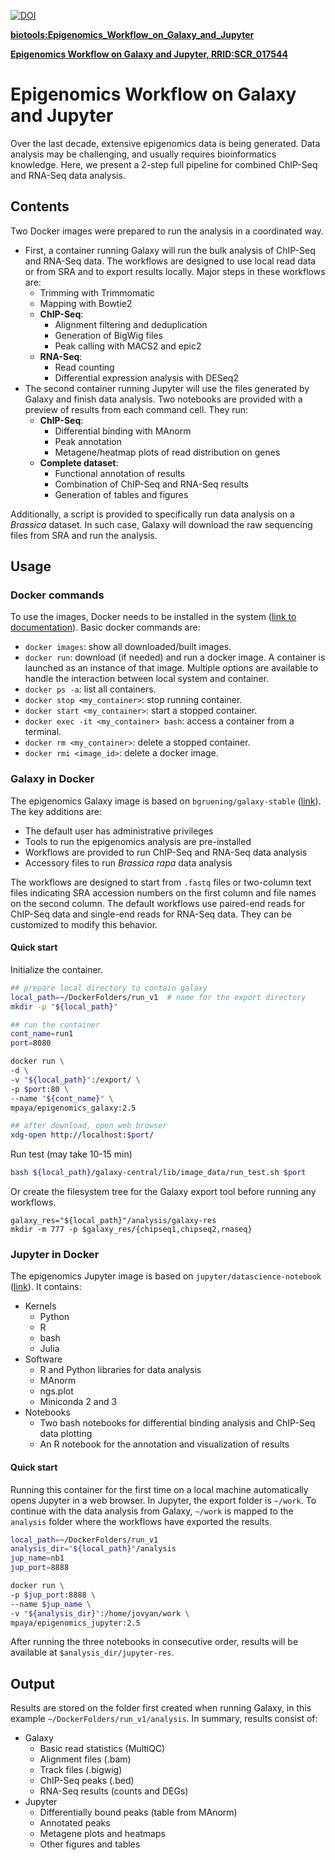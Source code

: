 [![DOI](https://zenodo.org/badge/DOI/10.5281/zenodo.3298029.svg)](https://doi.org/10.5281/zenodo.3298029)

[__biotools:Epigenomics_Workflow_on_Galaxy_and_Jupyter__](https://bio.tools/Epigenomics_Workflow_on_Galaxy_and_Jupyter)

[__Epigenomics Workflow on Galaxy and Jupyter, RRID:SCR_017544__](https://scicrunch.org/browse/resourcedashboard)

# Epigenomics Workflow on Galaxy and Jupyter

Over the last decade, extensive epigenomics data is being generated. Data analysis may be challenging, and usually requires bioinformatics knowledge. Here, we present a 2-step full pipeline for combined ChIP-Seq and RNA-Seq data analysis.

## Contents

Two Docker images were prepared to run the analysis in a coordinated way. 
* First, a container running Galaxy will run the bulk analysis of ChIP-Seq and RNA-Seq data. The workflows are designed to use local read data or from SRA and to export results locally. Major steps in these workflows are:
    * Trimming with Trimmomatic
    * Mapping with Bowtie2
    * __ChIP-Seq__:
        * Alignment filtering and deduplication
        * Generation of BigWig files
        * Peak calling with MACS2 and epic2
    * __RNA-Seq__:
        * Read counting
        * Differential expression analysis with DESeq2
* The second container running Jupyter will use the files generated by Galaxy and finish data analysis. Two notebooks are provided with a preview of results from each command cell. They run:
    * __ChIP-Seq__:
        * Differential binding with MAnorm
        * Peak annotation
        * Metagene/heatmap plots of read distribution on genes
    * __Complete dataset__:
        * Functional annotation of results
        * Combination of ChIP-Seq and RNA-Seq results
        * Generation of tables and figures

Additionally, a script is provided to specifically run data analysis on a _Brassica_ dataset. In such case, Galaxy will download the raw sequencing files from SRA and run the analysis.

## Usage

### Docker commands
To use the images, Docker needs to be installed in the system ([link to documentation](https://docs.docker.com/install/)). Basic docker commands are:
* `docker images`: show all downloaded/built images.
* `docker run`: download (if needed) and run a docker image. A container is launched as an instance of that image. Multiple options are available to handle the interaction between local system and container.
* `docker ps -a`: list all containers.
* `docker stop <my_container>`: stop running container.
* `docker start <my_container>`: start a stopped container.
* `docker exec -it <my_container> bash`: access a container from a terminal.
* `docker rm <my_container>`: delete a stopped container.
* `docker rmi <image_id>`: delete a docker image.


### Galaxy in Docker
The epigenomics Galaxy image is based on `bgruening/galaxy-stable` ([link](https://github.com/bgruening/docker-galaxy-stable)). The key additions are:
* The default user has administrative privileges 
* Tools to run the epigenomics analysis are pre-installed
* Workflows are provided to run ChIP-Seq and RNA-Seq data analysis
* Accessory files to run _Brassica rapa_ data analysis

The workflows are designed to start from `.fastq` files or two-column text files indicating SRA accession numbers on the first column and file names on the second column. The default workflows use paired-end reads for ChIP-Seq data and single-end reads for RNA-Seq data. They can be customized to modify this behavior.

#### Quick start
Initialize the container.
```bash
## prepare local directory to contain galaxy
local_path=~/DockerFolders/run_v1  # name for the export directory
mkdir -p "${local_path}"

## run the container
cont_name=run1
port=8080

docker run \
-d \
-v "${local_path}":/export/ \
-p $port:80 \
--name "${cont_name}" \
mpaya/epigenomics_galaxy:2.5

## after download, open web browser
xdg-open http://localhost:$port/
```
Run test (may take 10-15 min)
```bash
bash ${local_path}/galaxy-central/lib/image_data/run_test.sh $port
```
Or create the filesystem tree for the Galaxy export tool before running any workflows.
```
galaxy_res="${local_path}"/analysis/galaxy-res
mkdir -m 777 -p $galaxy_res/{chipseq1,chipseq2,rnaseq}
```

### Jupyter in Docker
The epigenomics Jupyter image is based on `jupyter/datascience-notebook` ([link](https://jupyter-docker-stacks.readthedocs.io/en/latest/index.html)). It contains:
* Kernels
    * Python
    * R
    * bash
    * Julia
* Software
    * R and Python libraries for data analysis
    * MAnorm
    * ngs.plot
    * Miniconda 2 and 3
* Notebooks
    * Two bash notebooks for differential binding analysis and ChIP-Seq data plotting
    * An R notebook for the annotation and visualization of results

#### Quick start
Running this container for the first time on a local machine automatically opens Jupyter in a web browser. In Jupyter, the export folder is `~/work`. To continue with the data analysis from Galaxy, `~/work` is mapped to the `analysis` folder where the workflows have exported the results.
```bash
local_path=~/DockerFolders/run_v1
analysis_dir="${local_path}"/analysis
jup_name=nb1
jup_port=8888

docker run \
-p $jup_port:8888 \
--name $jup_name \
-v "${analysis_dir}":/home/jovyan/work \
mpaya/epigenomics_jupyter:2.5
```
After running the three notebooks in consecutive order, results will be available at `$analysis_dir/jupyter-res`.

## Output
Results are stored on the folder first created when running Galaxy, in this example `~/DockerFolders/run_v1/analysis`. In summary, results consist of:
* Galaxy
   * Basic read statistics (MultiQC)
   * Alignment files (.bam)
   * Track files (.bigwig)
   * ChIP-Seq peaks (.bed)
   * RNA-Seq results (counts and DEGs)
* Jupyter
   * Differentially bound peaks (table from MAnorm)
   * Annotated peaks
   * Metagene plots and heatmaps
   * Other figures and tables

